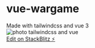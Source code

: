 # vue-wargame
Made with tailwindcss and vue 3<br>
![photo tailwindcss and vue](https://miro.medium.com/max/700/1*3oX_9l-3hTUyKSux_IZpdw.jpeg)<br>
[Edit on StackBlitz ⚡️](https://stackblitz.com/edit/vue-wargame)
